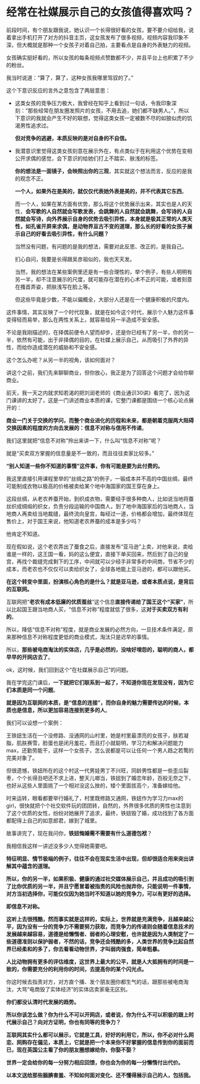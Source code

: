 # 经常在社媒展示自己的女孩值得喜欢吗？

前段时间，有个朋友跟我说，她认识一个长得很好看的女孩，要不要介绍给我，说着拿出手机打开了对方的抖音主页，这女孩发布了很多视频，视频内容我印象不深，但大概就是那种一个女孩子对着自己拍，主要看点是自身的外表魅力的视频。

女孩确实挺好看的，所以女孩的每条视频点赞数都不少，并且平台上也积累了不少的粉丝。

我当时说道：“算了，算了，这种女孩我哪里驾驭的了。”

这个下意识反应的言外之意包含了两层意思：

* 这类女孩的竞争压力极大，我曾经在知乎上看到过一句话，令我印象深刻：“那些经常在朋友圈发照片的女孩，不用去追，她们都不缺男人。”，所以下意识的我就会产生不好的联想，觉得这类女孩一定被数不尽的如狼似虎的饥渴男性追求过。

    **但对竞争的逃避，本质反映的是对自身的不自信。**
* 我潜意识里觉得这类女孩刻意在展示外在，有点类似于在利用这个优势在变相公开求偶的感觉，会下意识的给她们打上不踏实、肤浅的标签。

    **你的想法是一面镜子，会映照出你的三观**，其实就这个想法而言，反应的是我的观念不正。

    **一个人，如果外在是美的，就仅仅代表她外表是美的，并不代表其它东西**。

    而一个人，如果在某方面有优势，那么将这个优势展示出来，其实也是人的天性，**会写歌的人自然就会写歌发表，会跳舞的人自然就会跳舞，会写诗的人自然就会写诗，向外界展示自身的优势去吸引异性，本身就是极其正常的人类天性，如孔雀开屏来求偶，是动物界亘古不变的道理，那么长的好看的女孩子展示自己的好看去吸引异性，有什么问题？**

    当然没有问题，有问题的是我的想法，需要对此反思、改正的，是我自己。

    扪心自问，我要是长得跟吴彦祖似的，我也天天发。

    当然，我的想法在某些案例里还是有一些合理性的，举个例子，有些人明明有另一半，却不注意展示的尺度，就可能存在潜在的心术不正的可能，或者刻意在搔首弄姿，把肤浅写在脸上等。
    
    但这些毕竟是少数，不能以偏概全，大部分人还是在一个健康积极的尺度内。

这件事情，其实反映了一个时代现象，就是在如今这个时代，展示个人魅力这件事变得轻而易举，那么在两性关系上，就容易给另一半造成不安全感。

不论是我刚描述的，在择偶前便令人望而却步，还是你已经有了另一半，你的另一半，依然有可能，出于非择偶的目的，在社媒上展示自己，从而吸引了外界的异性，而给你造成潜在的威胁和不安全感。

这个怎么办呢？从另一半的视角，该如何面对？

讲这个之前，我们先来聊聊商业，但你放心，我正是为了回答这个问题才会给你聊商业。

前天，我一天之内就求知若渴的把刘润老师的《商业通识30讲》看完了，因为这门课讲的太好了，这是一门讲述商业本质的课，它整门课都是围绕一个核心论点展开的：

**商业一门关于交换的学问，而整个商业进化的历程和未来，都是朝着克服两大阻碍交换因素的程度的方向去发展的：信息不对称与信用不传递**。

我们这里就把“信息不对称”拎出来讲一下，什么叫“信息不对称”呢？

就是“买卖双方掌握的信息量是不一致的，而且往往卖家比较多。”

**“别人知道一些你不知道的事情”这件事，你有可能是要为此付费的。**

我这里直接引用课程里举的“丝绸之路”的例子，一锻成本并不高的中国丝绸，最终可能制成衣物以极高的价格被卖给某个地中海国家的国王穿在身上。

这段丝绸，从老农养蚕开始，到织成衣物，需要经手很多种商人，比如说当地将蚕丝织成绸缎的织女，负责分段运输的中国商人，到了地中海国家后的当地商人，当地商人再卖给当地裁缝，最终流向皇宫，每经过一道，价格都会增加，最终体现在售价上，对于国王来说，他知道老农养蚕的成本是多少吗？

他肯定不知道。

现在假如说，这个老农弄出了蚕食之后，直接发布“亚马逊”上卖，对他来说，卖给谁是一样的，这王国一看，妈的这么便宜，直接下单买回来，然后到了自己的皇宫，再找个裁缝完成剩下的工序，中间就可以少经手非常多的中间商，节省不少的成本，而老农也不仅仅可以卖给织女了，全球各地能上亚马逊的，都可以跟他买。

**在这个转变中里面，扮演核心角色的是什么？就是亚马逊，或者本质点说，是背后的互联网。**

互联网把“**老农有成本低廉的优质蚕丝**”这个信息**直接传递给了国王这个“买家”**，所以比起国王跟当地商人买，“信息不对称”程度就低了很多，这**对于买卖双方有利的**。

所以，降低“信息不对称”程度，就是商业发展的必然方向，一旦技术条件满足，原来那种信息不对称程度更低的商业模式，淘汰只是迟早的事情。

所以，**那些被电商淘汰的实体店，几乎是必然的，没啥好埋怨的，聪明的商人，都早早的开网店去了**。

ok，这时候，我们回到这个“在社媒展示自己”的问题。

我在学完这门课后，**一下就把它们联系到一起了，不知道你现在发现没有，因为它们本质是同一个问题**。

**就是因为互联网的本质，是“信息的连接”，而你自身的魅力需要传达的时候，本质也是信息，所以更加容易连接到更多的人**。

我们可以设想一个案例：

王铁妞生活在一个没修路、没通网的山村里，她是村里最漂亮的女孩子，肤若凝脂，肌肤赛雪，脸蛋也是闭月羞花，而且打小就聪明，学习力和解决问题能力max，还勤劳能干，这样一个女孩子，怎么说都是可以让任何一个男人趋之若鹜的完美对象了。

但很遗憾，铁妞所在的这个村这一代男娃男丁不兴旺，同龄男性都是一些歪瓜裂枣，个个长得丑吧还不求上进，整天儿啷当，铁妞到了婚恋年龄，百般无奈之下，也好从这些人里面挑了一个相对没这么挫的，矮个里面拔高个，准备嫁给他。

时来运转，眼看都要举行婚礼了，村里既修路又通网，铁妞作为学习力max的girl，很快就把个个社交软件玩的团团转，自然的，外界很多优质的男性也注意到了这个优质的女性，纷纷对她展开了追求，最终，铁妞毁了婚，成功找到了各方面都配得上自己的如意郎君，嫁到了城里。

故事讲完了，现在我问你，**铁妞悔婚需不需要有什么道德包袱**？

我相信我这样一讲述没多少人觉得她需要吧。

**特征明显、情节极端的例子，往往不会在现实生活中出现，但却很适合用来突出讲解其中蕴含的道理。**

**所以，你的另一半，如果积极、健康的通过社交媒体展示自己，并且成功的吸引到了比你优质的另一半，并且宁愿冒着被指责的风险也抛弃你，只能说明一件事情，对方当初选择你，可能仅仅因为她当时不知道以她的竞争力，可以有更好的选择。**

**即信息不对称。**

**这听上去很残酷，然而事实就是这样的，实际上，世界就是充满竞争，且越来越公平，因为没有一分的竞争力不需要努力获取，而竞争力的传递则会随着信息技术的发展越来越容易，道德是给懒惰者、弱者的心理安慰，也许就是因为人类制定了一些道德准则以保护弱者，不然的话，竞争还会残酷的多，人类世界的竞争比起自然界已经柔和的多了，你去看看动物世界，才叫弱肉强食，简单粗暴。**

**人比动物拥有更多的评估维度，这世界上最大的公平，就是人大抵拥有的时间是一致的，你需要充分的利用你的时间，去提高你的某个闪光点。**

你这时候去指责对方，对方直个播、发个朋友圈你都生气的话，跟那些被电商淘汰，大骂“电商毁了实体经济”的实体店卖家毫无区别。

**你们都没认清时代发展的趋势。**

**所以你该怎么做？你为什么不可以开网店，或者说，你为什么不可以积极的跟上时代展示自己？向对方证明，你也有同等的竞争力？**

**互联网其实什么都可以展示，它就是工具，好好的利用它，所以，你不必对什么网恋、网购存在偏见，本质上，它就是把一个本来你不好掌握的信息传到你的面前而已，现在英国公主看了你的朋友圈想嫁给你，你娶不娶？**

**世界一定会给你的每一分努力相应回馈，你也会为你的每一分懒惰付出代价。**

**以本文送给那些腼腆害羞、不知如何面对变化、还不懂得展示自己的人，包括我。**